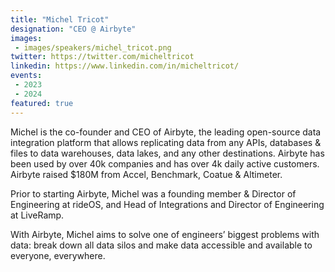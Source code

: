 ```yaml
---
title: "Michel Tricot"
designation: "CEO @ Airbyte"
images:
 - images/speakers/michel_tricot.png
twitter: https://twitter.com/micheltricot
linkedin: https://www.linkedin.com/in/micheltricot/
events:
 - 2023
 - 2024
featured: true
---
```


Michel is the co-founder and CEO of Airbyte, the leading open-source data integration platform that allows replicating data from any APIs, databases & files to data warehouses, data lakes, and any other destinations. Airbyte has been used by over 40k companies and has over 4k daily active customers. Airbyte raised $180M from Accel, Benchmark, Coatue & Altimeter.
 
 
 
 Prior to starting Airbyte, Michel was a founding member & Director of Engineering at rideOS, and Head of Integrations and Director of Engineering at LiveRamp.
 
 
 
 With Airbyte, Michel aims to solve one of engineers’ biggest problems with data: break down all data silos and make data accessible and available to everyone, everywhere.